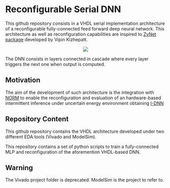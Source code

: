 # Reconfigurable Serial DNN

This github repository consists in a VHDL serial implementation architecture of a reconfigurable fully-connected feed forward deep neural network. This architecture as well as reconfiguration capabilities are inspired to [ZyNet package](https://github.com/dsdnu/zynet) developed by Vipin Kizhepatt.






<p align="center">
  <img src="https://user-images.githubusercontent.com/59066474/232441373-acfe7f36-f239-4646-b21d-221b429882b4.png")>
</p>

The DNN consists in layers connected in cascade where every layer triggers the next one when output is computed. 

## Motivation

The aim of the development of such architecture is the integration with [NORM](https://github.com/simoneruffini/NORM) to enable the reconfiguration and evaluation of an hardware-based intermittent inference under uncertain energy environment obtaining [I-DNN](https://github.com/Acefrrag/I-DNN)

## Repository Content

This github repository contains the VHDL architecture developed under two different EDA tools (Vivado and ModelSim).

This repository contains a set of python scripts to train a fully-connected MLP and reconfiguration of the aforemention
VHDL-based DNN.

## Warning
The Vivado project folder is deprecated. ModelSim is the project to refer to.
